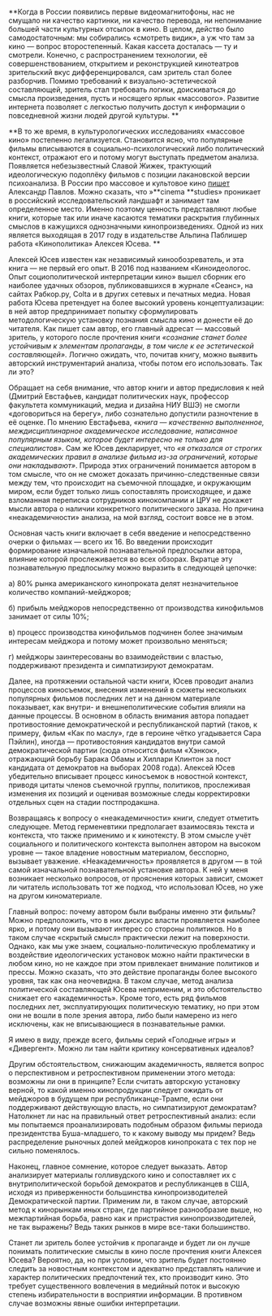 **Когда в России появились первые видеомагнитофоны, нас не смущало ни качество картинки, ни качество перевода, ни непонимание большей части культурных отсылок в кино. В целом, действо было самодостаточным: мы собирались «смотреть видик», а уж что там за кино — вопрос второстепенный. Какая кассета досталась — ту и смотрели. Конечно, с распространением технологии, её совершенствованием, открытием и реконструкцией кинотеатров зрительский вкус дифференцировался, сам зритель стал более разборчив. Помимо требований к визуально-эстетической составляющей, зритель стал требовать логики, доискиваться до смысла произведения, пусть и носящего ярлык «массового». Развитие интернета позволяет с легкостью получить доступ к информации о повседневной жизни людей другой культуры. **

**В то же время, в культурологических исследованиях «массовое кино» постепенно легализуется. Становится ясно, что популярные фильмы вписываются в социально-психологический либо политический контекст, отражают его и потому могут выступать предметом анализа. Появляется небезызвестный Славой Жижек, трактующий идеологическую подоплёку фильмов с позиции лакановской версии психоанализа. В России про массовое и культовое кино [пишет](https://discours.io/articles/chapters/kultovoe-kino-segodnya-ochen-kratkoe-vvedenie) Александр Павлов. Можно сказать, что »**cinema **studies» проникает в российский исследовательский ландшафт и занимает там определенное место. Именно поэтому ценность представляют любые книги, которые так или иначе касаются тематики раскрытия глубинных смыслов в кажущихся однозначными кинопроизведениях. Одной из них является выходящая в 2017 году в издательстве Альпина Паблишер работа «Кинополитика» Алексея Юсева. **

Алексей Юсев известен как независимый кинообозреватель, и эта книга — не первый его опыт. В 2016 под названием «Киноидеологос. Опыт социополитической интерпретации кино» вышел сборник его наиболее удачных обзоров, публиковавшихся в журнале «Сеанс», на сайтах Рабкор.ру, Colta и в других сетевых и печатных медиа. Новая работа Юсева претендует на более высокий уровень концептуализации: в ней автор предпринимает попытку сформулировать методологическую установку познания смысла кино и донести её до читателя. Как пишет сам автор, его главный адресат — массовый зритель, у которого после прочтения книги _«сознание станет более устойчивым к элементам пропаганды, в том числе к ее эстетической составляющей»_. Логично ожидать, что, почитав книгу, можно выявить авторский инструментарий анализа, чтобы потом его использовать. Так ли это?

Обращает на себя внимание, что автор книги и автор предисловия к ней (Дмитрий Евстафьев, кандидат политических наук, профессор факультета коммуникаций, медиа и дизайна НИУ ВШЭ) не смогли «договориться на берегу», либо сознательно допустили разночтение в её оценке. По мнению Евстафьева, _«книга — качественно выполненное, междисциплинарное академическое исследование, написанное популярным языком, которое будет интересно не только для специалистов»_. Сам же Юсев декларирует, что _«я отказался от строгих академических правил в анализе фильма из-за ограничений, которые они накладывают»_. Природа этих ограничений понимается автором в том смысле, что он не сможет доказать причинно-следственные связи между тем, что происходит на съемочной площадке, и окружающим миром, если будет только лишь сопоставлять происходящее, и даже взломанная переписка сотрудников кинокомпании и ЦРУ не докажет мысли автора о наличии конкретного политического заказа. Но причина «неакадемичности» анализа, на мой взгляд, состоит вовсе не в этом.

Основная часть книги включает в себя введение и непосредственно очерки о фильмах — всего их 16. Во введении происходит формирование изначальной познавательной предпосылки автора, влияние которой прослеживается во всех обзорах. Вкратце эту познавательную предпосылку можно выразить в следующей цепочке: 

а) 80% рынка американского кинопроката делят незначительное количество компаний-мейджоров;

б) прибыль мейджоров непосредственно от производства кинофильмов занимает от силы 10%;

в) процесс производства кинофильмов подчинен более значимым интересам мейджора и потому может произвольно меняться;

г) мейджоры заинтересованы во взаимодействии с властью, поддерживают президента и симпатизируют демократам.

Далее, на протяжении остальной части книги, Юсев проводит анализ процессов киносъемок, внесения изменений в сюжеты нескольких популярных фильмов последних лет и на данном материале показывает, как внутри- и внешнеполитические события влияли на данные процессы. В основном в область внимания автора попадает противостояние демократической и республиканской партий (таков, к примеру, фильм «Как по маслу», где в героине чётко угадывается Сара Пэйлин), иногда — противостояния кандидатов внутри самой демократической партии (сюда относится фильм «Хэнкок», отражающий борьбу Барака Обамы и Хиллари Клинтон за пост кандидата от демократов на выборах 2008 года). Алексей Юсев убедительно вписывает процесс киносъемок в новостной контекст, приводя цитаты членов съемочной группы, политиков, прослеживая изменения их позиций и оценивая возможные следы корректировки отдельных сцен на стадии постпродакшна. 

Возвращаясь к вопросу о «неакадемичности» книги, следует отметить следующее. Метод герменевтики предполагает взаимосвязь текста и контекста, что также применимо и к кинотексту. В этом смысле учёт социального и политического контекста выполнен автором на высоком уровне — такое владение новостным материалом, бесспорно, вызывает уважение. «Неакадемичность» проявляется в другом — в той самой изначальной познавательной установке автора. К ней у меня возникает несколько вопросов, от прояснения которых зависит, сможет ли читатель использовать тот же подход, что использовал Юсев, но уже на другом киноматериале. 

Главный вопрос: почему автором были выбраны именно эти фильмы? Можно предположить, что в них дискурс власти проявляется наиболее ярко, и потому они вызывают интерес со стороны политиков. Но в таком случае «скрытый смысл» практически лежит на поверхности. Однако, как мы уже знаем, социально-политическую проблематику и воздействие идеологических установок можно найти практически в любом кино, но не каждое при этом привлекает внимание политиков и прессы. Можно сказать, что это действие пропаганды более высокого уровня, так как она неочевидна. В таком случае, метод анализа политической составляющей Юсева неприменим, и это обстоятельство снижает его «академичность». Кроме того, есть ряд фильмов последних лет, эксплуатирующих политическую тематику, но при этом они не вошли в поле зрения автора, либо были намерено из него исключены, как не вписывающиеся в познавательные рамки. 

Я имею в виду, прежде всего, фильмы серий «Голодные игры» и «Дивергент». Можно ли там найти критику консервативных идеалов? 

Другим обстоятельством, снижающим академичность, является вопрос о перспективном и ретроспективном применении этого метода: возможны ли они в принципе? Если считать авторскую установку верной, то какой именно кинопродукции следует ожидать от мейджоров в будущем при республиканце-Трампе, если они поддерживают действующую власть, но симпатизируют демократам? Натолкнет ли нас на правильный ответ ретроспективный анализ: если мы попытаемся проанализировать подобным образом фильмы периода президентства Буша-младшего, то к какому выводу мы придем? Ведь распределение рыночных долей мейджоров кинопроката с тех пор не сильно поменялось. 

Наконец, главное сомнение, которое следует выказать. Автор анализирует материалы голливудского кино и сопоставляет их с внутриполитической борьбой демократов и республиканцев в США, исходя из приверженности большинства кинопроизводителей Демократической партии. Применим ли, в таком случае, авторский метод к кинорынкам иных стран, где партийное разнообразие выше, но межпартийная борьба, равно как и пристрастия кинопроизводителей, не так выражены? Ведь таких рынков в мире все-таки большинство.

Станет ли зритель более устойчив к пропаганде и будет ли он лучше понимать политические смыслы в кино после прочтения книги Алексея Юсева? Вероятно, да, но при условии, что зритель будет постоянно следить за новостным контекстом и адекватно представлять наличие и характер политических предпочтений тех, кто производит кино. Это требует существенного вовлечения в медийный поток и высокую степень избирательности в восприятии информации. В противном случае возможны явные ошибки интерпретации. 
